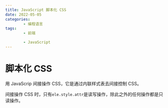 ```yaml
---
title: JavaScript 脚本化 CSS
date: 2022-05-05
categories:
        - 编程语言
tags:
        - 前端

        - JavaScript
---
```


# 脚本化 CSS

用 JavaScrip 间接操作 CSS，它是通过内联样式表去间接控制 CSS。

间接操作 CSS 时，只有`ele.style.attr`是读写操作，除此之外的任何操作都是只读操作。
